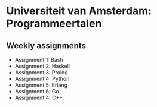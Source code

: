 # Universiteit van Amsterdam: Programmeertalen

## Weekly assignments
- Assignment 1: Bash
- Assignment 2: Haskell
- Assignment 3: Prolog
- Assignment 4: Python
- Assignment 5: Erlang
- Assignment 6: Go
- Assignment 4: C++
